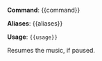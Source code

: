 **Command**: {{command}}

**Aliases**: {{aliases}}

**Usage**: `{{usage}}`


Resumes the music, if paused.

